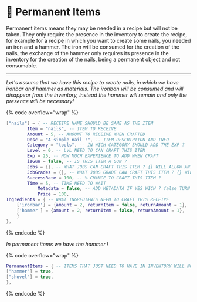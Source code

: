 # 📃 Permanent Items

Permanent items means they may be needed in a recipe but will not be taken. They only require the presence in the inventory to create the recipe, for example for a recipe in which you want to create some nails, you needed an iron and a hammer. The iron will be consumed for the creation of the nails, the exchange of the hammer only requires its presence in the inventory for the creation of the nails, being a permanent object and not consumable.

***

_Let's assume that we have this recipe to create nails, in which we have ironbar and hammer as materials. The ironban will be consumed and will disappear from the inventory, instead the hammer will remain and only the presence will be necessary!_

{% code overflow="wrap" %}
```lua
["nails"] = { -- RECEIPE NAME SHOULD BE SAME AS THE ITEM
		Item = "nails", -- ITEM TO RECEIVE
		Amount = 5, -- AMOUNT TO RECEIVE WHEN CRAFTED
		Desc = "A simple nail !", -- ITEM DESCRIPTION AND INFO
		Category = "tools", -- IN WICH CATEGORY SHOULD ADD THE EXP ?
		Level = 0, -- LVL NEED TO CAN CRAFT THIS ITEM
		Exp = 25, -- HOW MUCH EXPERIENCE TO ADD WHEN CRAFT
		isGun = false, -- IS THIS ITEM A GUN ?
		Jobs = {}, -- WHAT JOBS CAN CRAFT THIS ITEM ? {} WILL ALLOW ANYBODY / {"jobname, "jobname"} WILL BE SHOWED ONLY TO THEM
		JobGrades = {}, -- WHAT JOBS GRADE CAN CRAFT THIS ITEM ? {} WILL ALLOW ANY / {1, 5} WILL BE SHOWED ONLY TO THIS RANK
		SuccessRate = 100, -- % CHANCE TO CRAFT THIS ITEM ?
		Time = 5, -- TIME NEED TO WAIT
        	Metadata = false, -- ADD METADATA IF YES WICH ? false TURN IT OFF
        	Price = 100,
Ingredients = { -- WHAT INGREDIENTS NEED TO CRAFT THIS RECEIPE
	['ironbar'] = {amount = 2, returnItem = false, returnAmount = 1},
	['hammer'] = {amount = 2, returnItem = false, returnAmount = 1},
	}
},   
```
{% endcode %}

_In permanent items we have the hammer !_

{% code overflow="wrap" %}
```lua
PermanentItems = { -- ITEMS THAT JUST NEED TO HAVE IN INVENTORY WILL NOT REMOVE THEM WHEN CRAFTING
["hammer"] = true,
["shovel"] = true,
}, 
```
{% endcode %}
